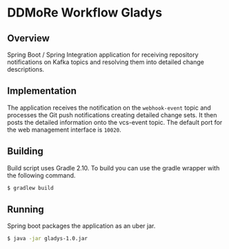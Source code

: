 # DDMoRe Workflow Gladys

## Overview
Spring Boot / Spring Integration application for receiving repository notifications
on Kafka topics and resolving them into detailed change descriptions.

## Implementation
The application receives the notification on the `webhook-event` topic and
processes the Git push notifications creating detailed change sets. It then
posts the detailed information onto the vcs-event topic. The default port
for the web management interface is `10020`.

## Building
Build script uses Gradle 2.10. To build you can use the gradle wrapper with the following command.
```sh
$ gradlew build
```

## Running
Spring boot packages the application as an uber jar.
```sh
$ java -jar gladys-1.0.jar
```
